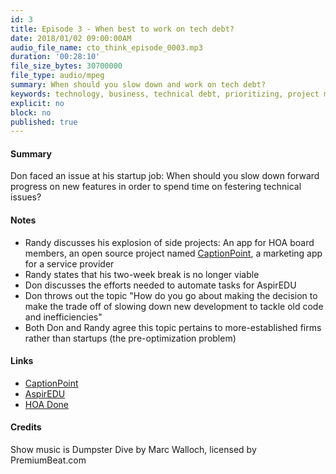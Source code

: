 ```yaml
---
id: 3
title: Episode 3 - When best to work on tech debt?
date: 2018/01/02 09:00:00AM
audio_file_name: cto_think_episode_0003.mp3
duration: '00:28:10'
file_size_bytes: 30700000
file_type: audio/mpeg
summary: When should you slow down and work on tech debt?
keywords: technology, business, technical debt, prioritizing, project management, product management
explicit: no
block: no
published: true
---
```


#### Summary

Don faced an issue at his startup job: When should you slow down forward progress on new features in order to spend time on festering technical issues?

#### Notes

* Randy discusses his explosion of side projects: An app for HOA board members, an open source project named [CaptionPoint](http://www.captionpoint.com), a marketing app for a service provider
* Randy states that his two-week break is no longer viable
* Don discusses the efforts needed to automate tasks for AspirEDU
* Don throws out the topic "How do you go about making the decision to make the trade off of slowing down new development to tackle old code and inefficiencies"
* Both Don and Randy agree this topic pertains to more-established firms rather than startups (the pre-optimization problem)

#### Links

* [CaptionPoint](http://www.captionpoint.com)
* [AspirEDU](https://aspiredu.com)
* [HOA Done](https://www.hoadone.com)

#### Credits

Show music is Dumpster Dive by Marc Walloch, licensed by PremiumBeat.com
